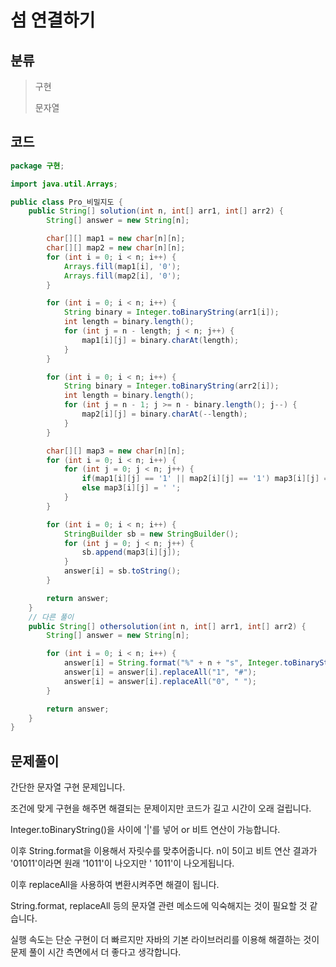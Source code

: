 # 섬 연결하기

## 분류
>구현
>
>문자열

## 코드
```java
package 구현;

import java.util.Arrays;

public class Pro_비밀지도 {
    public String[] solution(int n, int[] arr1, int[] arr2) {
        String[] answer = new String[n];

        char[][] map1 = new char[n][n];
        char[][] map2 = new char[n][n];
        for (int i = 0; i < n; i++) {
            Arrays.fill(map1[i], '0');
            Arrays.fill(map2[i], '0');
        }

        for (int i = 0; i < n; i++) {
            String binary = Integer.toBinaryString(arr1[i]);
            int length = binary.length();
            for (int j = n - length; j < n; j++) {
                map1[i][j] = binary.charAt(length);
            }
        }

        for (int i = 0; i < n; i++) {
            String binary = Integer.toBinaryString(arr2[i]);
            int length = binary.length();
            for (int j = n - 1; j >= n - binary.length(); j--) {
                map2[i][j] = binary.charAt(--length);
            }
        }

        char[][] map3 = new char[n][n];
        for (int i = 0; i < n; i++) {
            for (int j = 0; j < n; j++) {
                if(map1[i][j] == '1' || map2[i][j] == '1') map3[i][j] = '#';
                else map3[i][j] = ' ';
            }
        }

        for (int i = 0; i < n; i++) {
            StringBuilder sb = new StringBuilder();
            for (int j = 0; j < n; j++) {
                sb.append(map3[i][j]);
            }
            answer[i] = sb.toString();
        }

        return answer;
    }
    // 다른 풀이
    public String[] othersolution(int n, int[] arr1, int[] arr2) {
        String[] answer = new String[n];

        for (int i = 0; i < n; i++) {
            answer[i] = String.format("%" + n + "s", Integer.toBinaryString(arr1[i] | arr2[i]));
            answer[i] = answer[i].replaceAll("1", "#");
            answer[i] = answer[i].replaceAll("0", " ");
        }

        return answer;
    }
}

```

## 문제풀이

간단한 문자열 구현 문제입니다.

조건에 맞게 구현을 해주면 해결되는 문제이지만 코드가 길고 시간이 오래 걸립니다.

Integer.toBinaryString()을 사이에 '|'를 넣어 or 비트 연산이 가능합니다.

이후 String.format을 이용해서 자릿수를 맞추어줍니다. n이 5이고 비트 연산 결과가 '01011'이라면 원래 '1011'이 나오지만 ' 1011'이 나오게됩니다.

이후 replaceAll을 사용하여 변환시켜주면 해결이 됩니다.

String.format, replaceAll 등의 문자열 관련 메소드에 익숙해지는 것이 필요할 것 같습니다.

실행 속도는 단순 구현이 더 빠르지만 자바의 기본 라이브러리를 이용해 해결하는 것이 문제 풀이 시간 측면에서 더 좋다고 생각합니다.